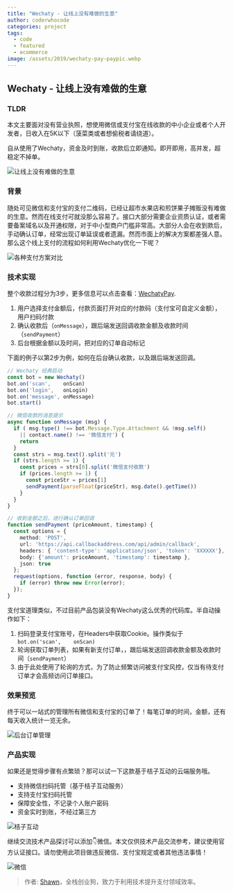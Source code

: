 ```yaml
---
title: "Wechaty - 让线上没有难做的生意"
author: coderwhocode
categories: project
tags:
  - code
  - featured
  - ecommerce
image: /assets/2019/wechaty-pay-paypic.webp
---
```


## Wechaty - 让线上没有难做的生意

### TLDR

本文主要面对没有营业执照，想使用微信或支付宝在线收款的中小企业或者个人开发者，日收入在5K以下（菠菜类或者想偷税者请绕道）。

自从使用了Wechaty，资金及时到账，收款后立即通知。即开即用，高并发，超稳定不掉单。

![让线上没有难做的生意](/assets/2019/wechaty-pay-paypic.webp)

### 背景

随处可见微信和支付宝的支付二维码，已经让超市水果店和煎饼果子摊贩没有难做的生意。然而在线支付可就没那么容易了。接口大部分需要企业资质认证，或者需要备案域名以及开通权限，对于中小型商户门槛非常高。大部分人会在收到款后，手动确认订单，经常出现订单延误或者遗漏。然而市面上的解决方案都差强人意。那么这个线上支付的流程如何利用Wechaty优化一下呢？

![各种支付方案对比](/assets/2019/wechaty-pay-paycompare.webp)

### 技术实现

整个收款过程分为3步，更多信息可以点击查看：[WechatyPay](https://github.com/coderwhocode/wechaty-pay).

1. 用户选择支付金额后，付款页面打开对应的付款码（支付宝可自定义金额），用户扫码付款
2. 确认收款后（```onMessage```），跟后端发送回调收款金额及收款时间（```sendPayment```）
3. 后台根据金额以及时间，把对应的订单自动标记

下面的例子以第2步为例，如何在后台确认收款，以及跟后端发送回调。

```ts
// Wechaty 经典启动
const bot = new Wechaty()
bot.on('scan',    onScan)
bot.on('login',   onLogin)
bot.on('message', onMessage)
bot.start()

// 微信收款的消息提示
async function onMessage (msg) {
  if ( msg.type() !== bot.Message.Type.Attachment && !msg.self()
    || contact.name() !== '微信支付') {
    return
  }
  const strs = msg.text().split('元')
  if (strs.length >= 1) {
    const prices = strs[0].split('微信支付收款')
    if (prices.length >= 1) {
      const priceStr = prices[1]
      sendPayment(parseFloat(priceStr), msg.date().getTime())
    }
  }
}

// 收到金额之后，进行确认订单回调
function sendPayment (priceAmount, timestamp) {
  const options = {
    method: 'POST',
    url: 'https://api.callbackaddress.com/api/admin/callback',
    headers: { 'content-type': 'application/json', 'token': 'XXXXXX'},
    body: {'amount': priceAmount, 'timestamp': timestamp },
    json: true
  };
  request(options, function (error, response, body) {
    if (error) throw new Error(error);
  });
}
```

支付宝道理类似，不过目前产品包装没有Wechaty这么优秀的代码库。半自动操作如下：

1. 扫码登录支付宝账号，在Headers中获取Cookie。操作类似于`bot.on('scan',    onScan)`
2. 轮询获取订单列表，如果有新支付订单，，跟后端发送回调收款金额及收款时间（```sendPayment```）
3. 由于此处使用了轮询的方式，为了防止频繁访问被支付宝风控，仅当有待支付订单才会高频访问订单接口。

### 效果预览

终于可以一站式的管理所有微信和支付宝的订单了！每笔订单的时间，金额，还有每天收入统计一览无余。

![后台订单管理](/assets/2019/wechaty-pay-paymentsx.webp)

### 产品实现

如果还是觉得步骤有点繁琐？那可以试一下这款基于桔子互动的云端服务哦。

* 支持微信扫码托管（基于桔子互动服务）
* 支持支付宝扫码托管
* 保障安全性，不记录个人账户密码
* 资金实时到账，不经过第三方

![桔子互动](/assets/2019/wechaty-pay-botorange.webp)

继续交流技术产品探讨可以添加👇微信。本文仅供技术产品交流参考，建议使用官方认证接口。请勿使用此项目做违反微信、支付宝规定或者其他违法事情！

![微信](/assets/2019/wechaty-pay-wechat.webp)

> 作者: [Shawn](https://mugglepay.com)，全栈创业狗，致力于利用技术提升支付领域效率。

